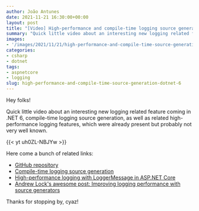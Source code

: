 ```yaml
---
author: João Antunes
date: 2021-11-21 16:30:00+00:00
layout: post
title: "[Video] High-performance and compile-time logging source generation in .NET 6"
summary: "Quick little video about an interesting new logging related feature coming in .NET 6, compile-time logging source generation, as well as related high-performance logging features, which were already present but probably not very well known."
images:
- '/images/2021/11/21/high-performance-and-compile-time-source-generation-dotnet-6.jpg'
categories:
- csharp
- dotnet
tags:
- aspnetcore
- logging
slug: high-performance-and-compile-time-source-generation-dotnet-6
---
```


Hey folks!

Quick little video about an interesting new logging related feature coming in .NET 6, compile-time logging source generation, as well as related high-performance logging features, which were already present but probably not very well known.

{{< yt uh0ZL-NBJYw >}}

Here come a bunch of related links:

- [GitHub repository](https://github.com/joaofbantunes/CompileTimeLoggingSourceGenerationSample)
- [Compile-time logging source generation](https://docs.microsoft.com/en-us/dotnet/core/extensions/logger-message-generator)
- [High-performance logging with LoggerMessage in ASP.NET Core](https://docs.microsoft.com/en-us/aspnet/core/fundamentals/logging/loggermessage?view=aspnetcore-6.0)
- [Andrew Lock's awesome post: Improving logging performance with source generators](https://andrewlock.net/exploring-dotnet-6-part-8-improving-logging-performance-with-source-generators/)

Thanks for stopping by, cyaz!